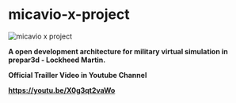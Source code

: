 # micavio-x-project

![micavio x project](https://user-images.githubusercontent.com/98597119/156773269-69c6b0b8-6de2-4227-a27f-40780f6df30c.png)

<b>A open development architecture for military virtual simulation in prepar3d - Lockheed Martin.

Official Trailler Video in Youtube Channel

https://youtu.be/X0g3qt2vaWo
